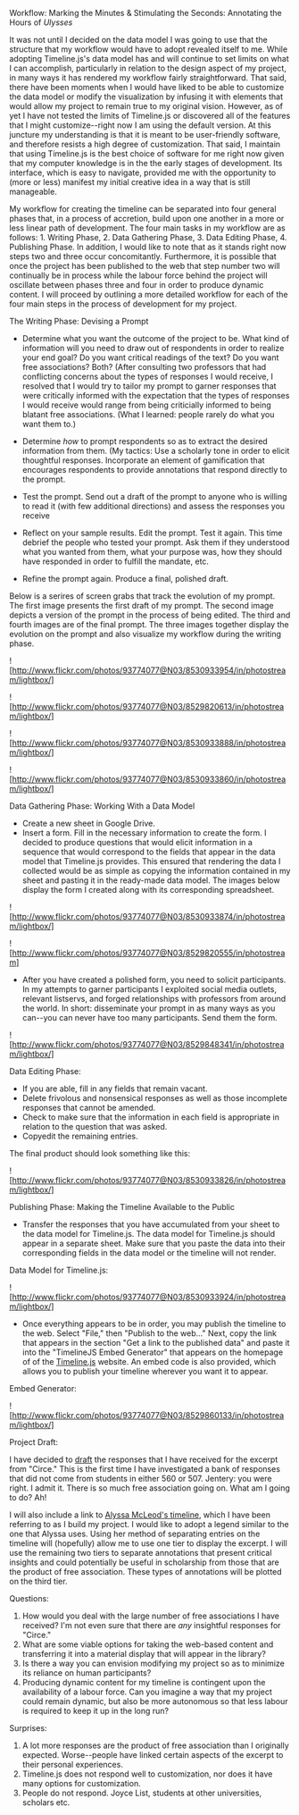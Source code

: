 Workflow: Marking the Minutes & Stimulating the Seconds: Annotating the Hours of *Ulysses*

It was not until I decided on the data model I was going to use that the structure that my workflow would have to adopt revealed itself to me. While adopting Timeline.js's data model has and will continue to set limits on what I can accomplish, particularly in relation to the design aspect of my project, in many ways it has rendered my workflow fairly straightforward. That said, there have been moments when I would have liked to be able to customize the data model or modify the visualization by infusing it with elements that would allow my project to remain true to my original vision. However, as of yet I have not tested the limits of Timeline.js or discovered all of the features that I might customize--right now I am using the default version. At this juncture my understanding is that it is meant to be user-friendly software, and therefore resists a high degree of customization. That said, I maintain that using Timeline.js is the best choice of software for me right now given that my computer knowledge is in the the early stages of development. Its interface, which is easy to navigate, provided me with the opportunity to (more or less) manifest my initial creative idea in a way that is still manageable.

My workflow for creating the timeline can be separated into four general phases that, in a process of accretion, build upon one another in a more or less linear path of development. The four main tasks in my workflow are as follows: 1. Writing Phase, 2. Data Gathering Phase, 3. Data Editing Phase, 4. Publishing Phase. In addition, I would like to note that as it stands right now steps two and three occur concomitantly. Furthermore, it is possible that once the project has been published to the web that step number two will continually be in process while the labour force behind the project will oscillate between phases three and four in order to produce dynamic content. I will proceed by outlining a more detailed workflow for each of the four main steps in the process of development for my project.

The Writing Phase: Devising a Prompt

*  Determine what you want the outcome of the project to be. What kind of information will you need to draw out of respondents in order to realize your end goal? Do you want critical readings of the text? Do you want free associations? Both? (After consulting two professors that had conflicting concerns about the types of responses I would receive, I resolved that I would try to tailor my prompt to garner responses that were critically informed with the expectation that the types of responses I would receive would range from being criticially informed to being blatant free associations. (What I learned: people rarely do what you want them to.)

*  Determine *how* to prompt respondents so as to extract the desired information from them. (My tactics: Use a scholarly tone in order to elicit thoughtful responses. Incorporate an element of gamification that encourages respondents to provide annotations that respond directly to the prompt.

*  Test the prompt. Send out a draft of the prompt to anyone who is willing to read it (with few additional directions) and assess the responses you receive 

*  Reflect on your sample results. Edit the prompt. Test it again. This time debrief the people who tested your prompt. Ask them if they understood what you wanted from them, what your purpose was, how they should have responded in order to fulfill the mandate, etc.

*  Refine the prompt again. Produce a final, polished draft.

Below is a serires of screen grabs that track the evolution of my prompt. The first image presents the first draft of my prompt. The second image depicts a version of the prompt in the process of being edited. The third and fourth images are of the final prompt. The three images together display the evolution on the prompt and also visualize my workflow during the writing phase.

![http://www.flickr.com/photos/93774077@N03/8530933954/in/photostream/lightbox/]

![http://www.flickr.com/photos/93774077@N03/8529820613/in/photostream/lightbox/]

![http://www.flickr.com/photos/93774077@N03/8530933888/in/photostream/lightbox/]

![http://www.flickr.com/photos/93774077@N03/8530933860/in/photostream/lightbox/]

Data Gathering Phase: Working With a Data Model

*  Create a new sheet in Google Drive. 
*  Insert a form. Fill in the necessary information to create the form. I decided to produce questions that would elicit information in a sequence that would correspond to the fields that appear in the data model that Timeline.js provides. This ensured that rendering the data I collected would be as simple as copying the information contained in my sheet and pasting it in the ready-made data model. The images below display the form I created along with its corresponding spreadsheet.

![http://www.flickr.com/photos/93774077@N03/8530933874/in/photostream/lightbox/]

![http://www.flickr.com/photos/93774077@N03/8529820555/in/photostream]

*  After you have created a polished form, you need to solicit participants. In my attempts to garner participants I exploited social media outlets, relevant listservs, and forged relationships with professors from around the world. In short: disseminate your prompt in as many ways as you can--you can never have too many participants. Send them the form.

![http://www.flickr.com/photos/93774077@N03/8529848341/in/photostream/lightbox/]

Data Editing Phase:

*  If you are able, fill in any fields that remain vacant. 
*  Delete frivolous and nonsensical responses as well as those incomplete responses that cannot be amended.
*  Check to make sure that the information in each field is appropriate in relation to the question that was asked. 
*  Copyedit the remaining entries.

The final product should look something like this:

![http://www.flickr.com/photos/93774077@N03/8530933826/in/photostream/lightbox/]

Publishing Phase: Making the Timeline Available to the Public

*  Transfer the responses that you have accumulated from your sheet to the data model for Timeline.js. The data model for Timeline.js should appear in a separate sheet. Make sure that you paste the data into their corresponding fields in the data model or the timeline will not render.

Data Model for Timeline.js:

![http://www.flickr.com/photos/93774077@N03/8530933924/in/photostream/lightbox/]
 
*  Once everything appears to be in order, you may publish the timeline to the web. Select "File," then "Publish to the web..." Next, copy the link that appears in the section "Get a link to the published data" and paste it into the "TimelineJS Embed Generator" that appears on the homepage of of the [Timeline.js](http://timeline.verite.co/) website. An embed code is also provided, which allows you to publish your timeline wherever you want it to appear.

Embed Generator:

![http://www.flickr.com/photos/93774077@N03/8529860133/in/photostream/lightbox/]

Project Draft:

I have decided to [draft](http://embed.verite.co/timeline/?source=0AsalqSmV3d5sdDBXdDVyUElzNGN0LTl6ODlwVE1jMEE&font=Bevan-PotanoSans&maptype=toner&lang=en&height=650) the responses that I have received for the excerpt from "Circe." This is the first time I have investigated a bank of responses that did not come from students in either 560 or 507. Jentery: you were right. I admit it. There is so much free association going on. What am I going to do? Ah!

I will also include a link to [Alyssa McLeod's timeline](http://web.uvic.ca/~amcleod/timeline/), which I have been referring to as I build my project. I would like to adopt a legend similar to the one that Alyssa uses. Using her method of separating entries on the timeline will (hopefully) allow me to use one tier to display the excerpt. I will use the remaining two tiers to separate annotations that present critical insights and could potentially be useful in scholarship from those that are the product of free association. These types of annotations will be plotted on the third tier. 

Questions:

1. How would you deal with the large number of free associations I have received? I'm not even sure that there are *any* insightful responses for "Circe." 
2. What are some viable options for taking the web-based content and transferring it into a material display that will appear in the library?
3. Is there a way you can envision modifying my project so as to minimize its reliance on human participants? 
4. Producing dynamic content for my timeline is contingent upon the availability of a labour force. Can you imagine a way that my project could remain dynamic, but also be more autonomous so that less labour is required to keep it up in the long run?

Surprises:

1. A lot more responses are the product of free association than I originally expected. Worse--people have linked certain aspects of the excerpt to their personal experiences. 
2.  Timeline.js does not respond well to customization, nor does it have many options for customization.
3. People do not respond. Joyce List, students at other universities, scholars etc.

